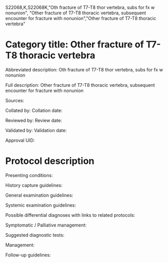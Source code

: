 S22068,K,S22068K,"Oth fracture of T7-T8 thor vertebra, subs for fx w nonunion", "Other fracture of T7-T8 thoracic vertebra, subsequent encounter for fracture with nonunion","Other fracture of T7-T8 thoracic vertebra"
# Category title: Other fracture of T7-T8 thoracic vertebra

Abbreviated description: Oth fracture of T7-T8 thor vertebra, subs for fx w nonunion

Full description: Other fracture of T7-T8 thoracic vertebra, subsequent encounter for fracture with nonunion

Sources:

Collated by:
Collation date:

Reviewed by:
Review date:

Validated by:
Validation date:

Approval UID:

# Protocol description

Presenting conditions:

History capture guidelines:

General examination guidelines:

Systemic examination guidelines:

Possible differential diagnoses with links to related protocols:

Symptomatic / Palliative management:

Suggested diagnostic tests:

Management:

Follow-up guidelines:
